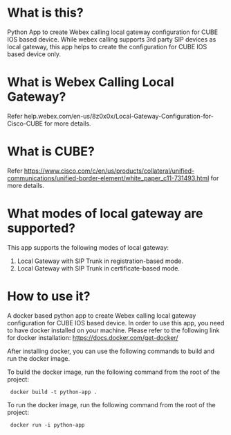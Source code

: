 
# What is this?

Python App to create Webex calling local gateway configuration for CUBE IOS based device. While webex calling supports 3rd party SIP devices as local gateway, this app helps to create the configuration for CUBE IOS based device only.

# What is Webex Calling Local Gateway?
Refer help.webex.com/en-us/8z0x0x/Local-Gateway-Configuration-for-Cisco-CUBE for more details.

# What is CUBE?
Refer https://www.cisco.com/c/en/us/products/collateral/unified-communications/unified-border-element/white_paper_c11-731493.html for more details.

# What modes of local gateway are supported?
This app supports the following modes of local gateway:
1. Local Gateway with SIP Trunk in registration-based mode.
2. Local Gateway with SIP Trunk in certificate-based mode.

# How to use it?
A docker based python app to create Webex calling local gateway configuration for CUBE IOS based device. In order to use this app, you need to have docker installed on your machine.
Please refer to the following link for docker installation: https://docs.docker.com/get-docker/

After installing docker, you can use the following commands to build and run the docker image.

To build the docker image, run the following command from the root of the project:
```
 docker build -t python-app .
```
To run the docker image, run the following command from the root of the project:

```
 docker run -i python-app
```